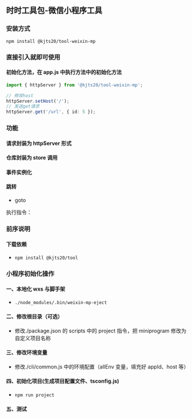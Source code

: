 ## 时时工具包-微信小程序工具

### 安装方式

```shell
npm install @kjts20/tool-weixin-mp
```

### 直接引入就即可使用

#### 初始化方法，在 app.js 中执行方法中的初始化方法

```ts
import { httpServer } from '@kjts20/tool-weixin-mp';

// 修改host
httpServer.setHost('/');
// 发送get请求
httpServer.get('/url', { id: 5 });
```

### 功能

#### 请求封装为 httpServer 形式

#### 仓库封装为 store 调用

#### 事件实例化

#### 跳转

-   goto

执行指令：

### 前序说明

#### 下载依赖

-   `npm install @kjts20/tool`

### 小程序初始化操作

#### 一、本地化 wxs 与脚手架

-   `./node_modules/.bin/weixin-mp-eject`

#### 二、修改根目录（可选）

-   修改./package.json 的 scripts 中的 project 指令，把 miniprogram 修改为自定义项目名称

#### 三、修改环境变量

-   修改./cli/common.js 中的环境配置（allEnv 变量，填充好 appId、host 等）

#### 四、初始化项目(生成项目配置文件、tsconfig.js)

-   `npm run project`

#### 五、测试
